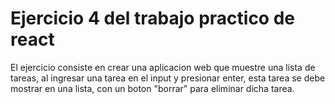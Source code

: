 # Ejercicio 4 del trabajo practico de react

El ejercicio consiste en crear una aplicacion web que muestre una lista de tareas, al ingresar una tarea en el input y presionar enter, esta tarea se debe mostrar en una lista, con un boton "borrar" para eliminar dicha tarea.
